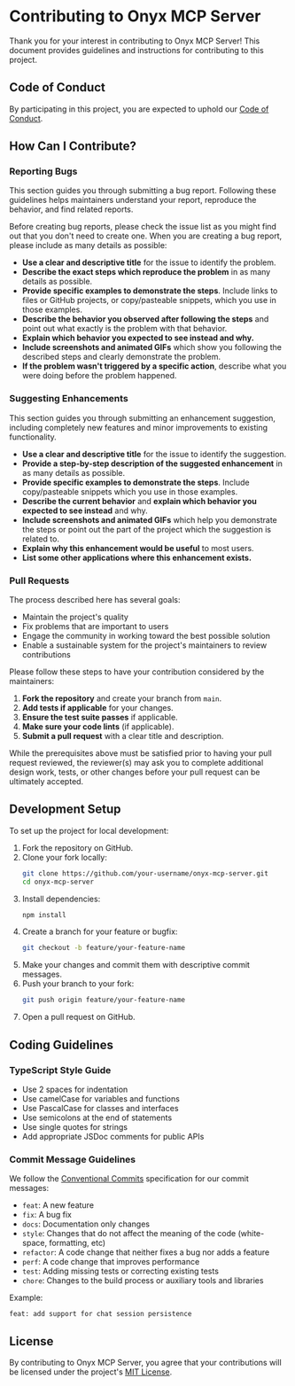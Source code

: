 # Contributing to Onyx MCP Server

Thank you for your interest in contributing to Onyx MCP Server! This document provides guidelines and instructions for contributing to this project.

## Code of Conduct

By participating in this project, you are expected to uphold our [Code of Conduct](CODE_OF_CONDUCT.md).

## How Can I Contribute?

### Reporting Bugs

This section guides you through submitting a bug report. Following these guidelines helps maintainers understand your report, reproduce the behavior, and find related reports.

Before creating bug reports, please check the issue list as you might find out that you don't need to create one. When you are creating a bug report, please include as many details as possible:

* **Use a clear and descriptive title** for the issue to identify the problem.
* **Describe the exact steps which reproduce the problem** in as many details as possible.
* **Provide specific examples to demonstrate the steps**. Include links to files or GitHub projects, or copy/pasteable snippets, which you use in those examples.
* **Describe the behavior you observed after following the steps** and point out what exactly is the problem with that behavior.
* **Explain which behavior you expected to see instead and why.**
* **Include screenshots and animated GIFs** which show you following the described steps and clearly demonstrate the problem.
* **If the problem wasn't triggered by a specific action**, describe what you were doing before the problem happened.

### Suggesting Enhancements

This section guides you through submitting an enhancement suggestion, including completely new features and minor improvements to existing functionality.

* **Use a clear and descriptive title** for the issue to identify the suggestion.
* **Provide a step-by-step description of the suggested enhancement** in as many details as possible.
* **Provide specific examples to demonstrate the steps**. Include copy/pasteable snippets which you use in those examples.
* **Describe the current behavior** and **explain which behavior you expected to see instead** and why.
* **Include screenshots and animated GIFs** which help you demonstrate the steps or point out the part of the project which the suggestion is related to.
* **Explain why this enhancement would be useful** to most users.
* **List some other applications where this enhancement exists.**

### Pull Requests

The process described here has several goals:

- Maintain the project's quality
- Fix problems that are important to users
- Engage the community in working toward the best possible solution
- Enable a sustainable system for the project's maintainers to review contributions

Please follow these steps to have your contribution considered by the maintainers:

1. **Fork the repository** and create your branch from `main`.
2. **Add tests if applicable** for your changes.
3. **Ensure the test suite passes** if applicable.
4. **Make sure your code lints** (if applicable).
5. **Submit a pull request** with a clear title and description.

While the prerequisites above must be satisfied prior to having your pull request reviewed, the reviewer(s) may ask you to complete additional design work, tests, or other changes before your pull request can be ultimately accepted.

## Development Setup

To set up the project for local development:

1. Fork the repository on GitHub.
2. Clone your fork locally:
   ```bash
   git clone https://github.com/your-username/onyx-mcp-server.git
   cd onyx-mcp-server
   ```
3. Install dependencies:
   ```bash
   npm install
   ```
4. Create a branch for your feature or bugfix:
   ```bash
   git checkout -b feature/your-feature-name
   ```
5. Make your changes and commit them with descriptive commit messages.
6. Push your branch to your fork:
   ```bash
   git push origin feature/your-feature-name
   ```
7. Open a pull request on GitHub.

## Coding Guidelines

### TypeScript Style Guide

- Use 2 spaces for indentation
- Use camelCase for variables and functions
- Use PascalCase for classes and interfaces
- Use semicolons at the end of statements
- Use single quotes for strings
- Add appropriate JSDoc comments for public APIs

### Commit Message Guidelines

We follow the [Conventional Commits](https://www.conventionalcommits.org/) specification for our commit messages:

- `feat`: A new feature
- `fix`: A bug fix
- `docs`: Documentation only changes
- `style`: Changes that do not affect the meaning of the code (white-space, formatting, etc)
- `refactor`: A code change that neither fixes a bug nor adds a feature
- `perf`: A code change that improves performance
- `test`: Adding missing tests or correcting existing tests
- `chore`: Changes to the build process or auxiliary tools and libraries

Example:
```
feat: add support for chat session persistence
```

## License

By contributing to Onyx MCP Server, you agree that your contributions will be licensed under the project's [MIT License](LICENSE).